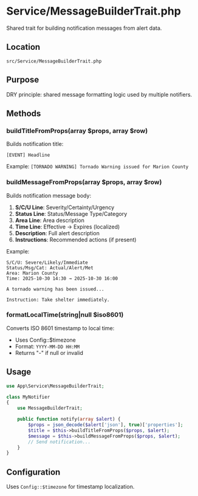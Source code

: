 # Service/MessageBuilderTrait.php

Shared trait for building notification messages from alert data.

## Location
`src/Service/MessageBuilderTrait.php`

## Purpose
DRY principle: shared message formatting logic used by multiple notifiers.

## Methods

### buildTitleFromProps(array $props, array $row)
Builds notification title:
```
[EVENT] Headline
```
Example: `[TORNADO WARNING] Tornado Warning issued for Marion County`

### buildMessageFromProps(array $props, array $row)
Builds notification message body:
1. **S/C/U Line**: Severity/Certainty/Urgency
2. **Status Line**: Status/Message Type/Category
3. **Area Line**: Area description
4. **Time Line**: Effective → Expires (localized)
5. **Description**: Full alert description
6. **Instructions**: Recommended actions (if present)

Example:
```
S/C/U: Severe/Likely/Immediate
Status/Msg/Cat: Actual/Alert/Met
Area: Marion County
Time: 2025-10-30 14:30 → 2025-10-30 16:00

A tornado warning has been issued...

Instruction: Take shelter immediately.
```

### formatLocalTime(string|null $iso8601)
Converts ISO 8601 timestamp to local time:
- Uses Config::$timezone
- Format: `YYYY-MM-DD HH:MM`
- Returns "-" if null or invalid

## Usage
```php
use App\Service\MessageBuilderTrait;

class MyNotifier
{
    use MessageBuilderTrait;

    public function notify(array $alert) {
        $props = json_decode($alert['json'], true)['properties'];
        $title = $this->buildTitleFromProps($props, $alert);
        $message = $this->buildMessageFromProps($props, $alert);
        // Send notification...
    }
}
```

## Configuration
Uses `Config::$timezone` for timestamp localization.

